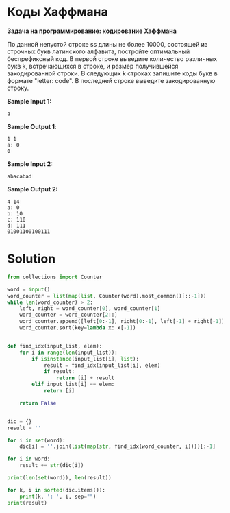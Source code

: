 # Коды Хаффмана

**Задача на программирование: кодирование Хаффмана**


По данной непустой строке ss длины не более 10000, состоящей из строчных букв латинского алфавита, постройте оптимальный беспрефиксный код. В первой строке выведите количество различных букв k, встречающихся в строке, и размер получившейся закодированной строки. В следующих k строках запишите коды букв в формате "letter: code". В последней строке выведите закодированную строку.






**Sample Input 1:**
```
a
```
**Sample Output 1**:
```
1 1
a: 0
0
```
**Sample Input 2:**
```
abacabad
```
**Sample Output 2:**
```
4 14
a: 0
b: 10
c: 110
d: 111
01001100100111
```
# Solution
```python
from collections import Counter

word = input()
word_counter = list(map(list, Counter(word).most_common()[::-1]))
while len(word_counter) > 2:
    left, right = word_counter[0], word_counter[1]
    word_counter = word_counter[2::]
    word_counter.append([left[0:-1], right[0:-1], left[-1] + right[-1]])
    word_counter.sort(key=lambda x: x[-1])


def find_idx(input_list, elem):
    for i in range(len(input_list)):
        if isinstance(input_list[i], list):
            result = find_idx(input_list[i], elem)
            if result:
                return [i] + result
        elif input_list[i] == elem:
            return [i]

    return False


dic = {}
result = ''

for i in set(word):
    dic[i] = ''.join(list(map(str, find_idx(word_counter, i))))[:-1]

for i in word:
    result += str(dic[i])

print(len(set(word)), len(result))

for k, i in sorted(dic.items()):
    print(k, ': ', i, sep="")
print(result)
```